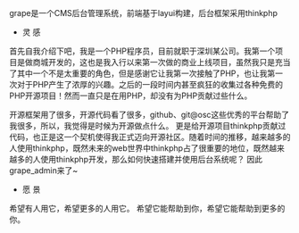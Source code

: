 grape是一个CMS后台管理系统，前端基于layui构建，后台框架采用thinkphp

* 灵 感

首先自我介绍下吧，我是一个PHP程序员，目前就职于深圳某公司。我第一个项目是做商城开发的，这也是我入行以来第一次做的商业上线项目，虽然我只是充当了其中一个不是太重要的角色，但是感谢它让我第一次接触了PHP，也让我第一次对于PHP产生了浓厚的兴趣。之后的一段时间内甚至疯狂的收集过各种免费的PHP开源项目！然而一直只是在用PHP，却没有为PHP贡献过些什么。

开源框架用了很多，开源代码看了很多，github、git@osc这些优秀的平台帮助了我很多，所以，我觉得是时候为开源做点什么。
更是给开源项目thinkphp贡献过代码，也正是这一个契机使得我正式迈向开源社区。随着时间的推移，越来越多的人使用thinkphp，既然未来的web世界中thinkphp占了很重要的地位，既然越来越多的人使用thinkphp开发，那么如何快速搭建并使用后台系统呢？
因此grape_admin来了~

* 愿 景

希望有人用它，希望更多的人用它。 希望它能帮助到你，希望它能帮助到更多的你。